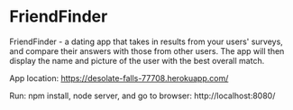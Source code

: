 # FriendFinder
FriendFinder - a dating app that takes in results from your users' surveys, and compare their answers with those from other users. The app will then display the name and picture of the user with the best overall match.

App location: https://desolate-falls-77708.herokuapp.com/

Run:
npm install,
node server, and go to browser:
  http://localhost:8080/
